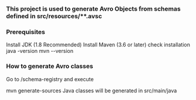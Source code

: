 ### This project is used to generate Avro Objects from schemas defined in src/resources/**.avsc
### Prerequisites 
Install JDK (1.8 Recommended)
Install Maven (3.6 or later)
check installation 
java -version
mvn --version

### How to generate Avro classes
Go to /schema-registry and execute

mvn generate-sources
Java classes will be generated in src/main/java
